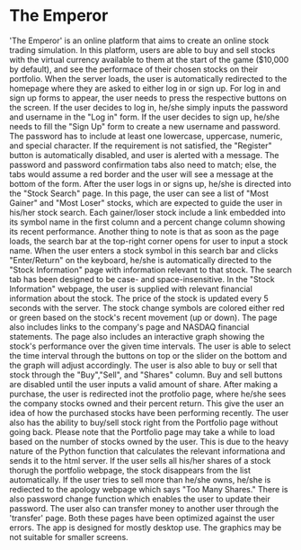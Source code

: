 # The Emperor
'The Emperor' is an online platform that aims to create an online stock trading simulation. In this platform, users are able to buy and sell stocks with the virtual currency available to them at the start of the game ($10,000 by default), and see the performace of their chosen stocks on their portfolio.
When the server loads, the user is automatically redirected to the homepage where they are asked to either log in or sign up. For log in and sign up forms to appear, the user needs to press the respective buttons on the screen. If the user decides to log in, he/she simply inputs the password and username in the "Log in" form. If the user decides to sign up, he/she needs to fill the "Sign Up" form to create a new username and password. The password has to include at least one lowercase, uppercase, numeric, and special character. If the requirement is not satisfied, the "Register" button is automatically disabled, and user is alerted with a message. The password and password confirmation tabs also need to match; else, the tabs would assume a red border and the user will see a message at the bottom of the form.
After the user logs in or signs up, he/she is directed into the "Stock Search" page. In this page, the user can see a list of "Most Gainer" and "Most Loser" stocks, which are expected to guide the user in his/her stock search. Each gainer/loser stock include a link embedded into its symbol name in the first column and a percent change column showing its recent performance. Another thing to note is that as soon as the page loads, the search bar at the top-right corner opens for user to input a stock name. When the user enters a stock symbol in this search bar and clicks "Enter/Return" on the keyboard, he/she is automatically directed to the "Stock Information" page with information relevant to that stock. The search tab has been designed to be case- and space-insensitive.
In the "Stock Information" webpage, the user is supplied with relevant financial information about the stock. The price of the stock is updated every 5 seconds with the server. The stock change symbols are colored either red or green based on the stock's recent movement (up or down). The page also includes links to the company's page and NASDAQ financial statements. The page also includes an interactive graph showing the stock's performance over the given time intervals. The user is able to select the time interval through the buttons on top or the slider on the bottom and the graph will adjust accordingly. The user is also able to buy or sell that stock through the "Buy","Sell", and "Shares" column. Buy and sell buttons are disabled until the user inputs a valid amount of share.
After making a purchase, the user is redirected inot the protfolio page, where he/she sees the company stocks owned and their percent return. This give the user an idea of how the purchased stocks have been performing recently. The user also has the ability to buy/sell stock right from the Portfolio page without going back. Please note that the Portfolio page may take a while to load based on the number of stocks owned by the user. This is due to the heavy nature of the Python function that calculates the relevant informationa and sends it to the html server. If the user sells all his/her shares of a stock thorugh the portfolio webpage, the stock disappears from the list automatically. If the user tries to sell more than he/she owns, he/she is rediected to the apology webpage which says "Too Many Shares."
There is also password change function which enables the user to update their password. The user also can transfer money to another user through the 'transfer' page. Both these pages have been optimized against the user errors.
The app is designed for mostly desktop use. The graphics may be not suitable for smaller screens.
